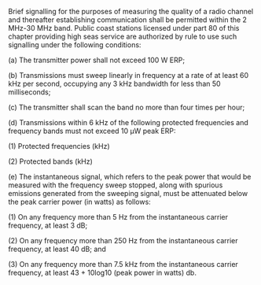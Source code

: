 Brief signalling for the purposes of measuring the quality of a radio channel and thereafter establishing communication shall be permitted within the 2 MHz-30 MHz band. Public coast stations licensed under part 80 of this chapter providing high seas service are authorized by rule to use such signalling under the following conditions:

(a) The transmitter power shall not exceed 100 W ERP;
              

(b) Transmissions must sweep linearly in frequency at a rate of at least 60 kHz per second, occupying any 3 kHz bandwidth for less than 50 milliseconds;

(c) The transmitter shall scan the band no more than four times per hour;

(d) Transmissions within 6 kHz of the following protected frequencies and frequency bands must not exceed 10 µW peak ERP:

(1) Protected frequencies (kHz)

(2) Protected bands (kHz)
              

(e) The instantaneous signal, which refers to the peak power that would be measured with the frequency sweep stopped, along with spurious emissions generated from the sweeping signal, must be attenuated below the peak carrier power (in watts) as follows:

(1) On any frequency more than 5 Hz from the instantaneous carrier frequency, at least 3 dB;

(2) On any frequency more than 250 Hz from the instantaneous carrier frequency, at least 40 dB; and

(3) On any frequency more than 7.5 kHz from the instantaneous carrier frequency, at least 43 + 10log10 (peak power in watts) db.

